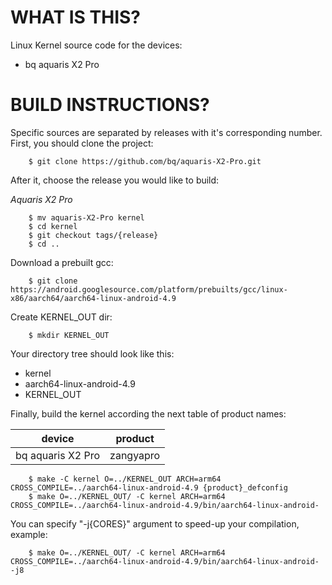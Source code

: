 WHAT IS THIS?
=============

Linux Kernel source code for the devices:
* bq aquaris X2 Pro


BUILD INSTRUCTIONS?
===================

Specific sources are separated by releases with it's corresponding number. First, you should
clone the project:

        $ git clone https://github.com/bq/aquaris-X2-Pro.git

After it, choose the release you would like to build:

*Aquaris X2 Pro*

        $ mv aquaris-X2-Pro kernel
        $ cd kernel
        $ git checkout tags/{release}
        $ cd ..

Download a prebuilt gcc:

        $ git clone https://android.googlesource.com/platform/prebuilts/gcc/linux-x86/aarch64/aarch64-linux-android-4.9

Create KERNEL_OUT dir:

        $ mkdir KERNEL_OUT

Your directory tree should look like this:
* kernel
* aarch64-linux-android-4.9
* KERNEL_OUT

Finally, build the kernel according the next table of product names:

| device                    | product                 |
| --------------------------|-------------------------|
| bq aquaris X2 Pro         | zangyapro               |


        $ make -C kernel O=../KERNEL_OUT ARCH=arm64 CROSS_COMPILE=../aarch64-linux-android-4.9 {product}_defconfig
        $ make O=../KERNEL_OUT/ -C kernel ARCH=arm64 CROSS_COMPILE=../aarch64-linux-android-4.9/bin/aarch64-linux-android-

You can specify "-j{CORES}" argument to speed-up your compilation, example:

        $ make O=../KERNEL_OUT/ -C kernel ARCH=arm64 CROSS_COMPILE=../aarch64-linux-android-4.9/bin/aarch64-linux-android- -j8
